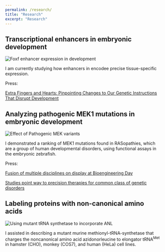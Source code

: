 ```yaml
---
permalink: /research/
title: "Research"
excerpt: "Research"
---
```


## Transcriptional enhancers in embryonic development
![Foxf enhancer expression in development](https://grantonjindal.github.io/images/Foxf2.PNG)

I am currently studying how enhancers in encodee precise tissue-specific expression.

Press: 

[Extra Fingers and Hearts: Pinpointing Changes to Our Genetic Instructions That Disrupt Development](https://today.ucsd.edu/story/extra-fingers-and-hearts-pinpointing-changes-to-our-genetic-instructions-that-disrupt-development)

## Analyzing pathogenic MEK1 mutations in embryonic development
![Effect of Pathogenic MEK variants](https://grantonjindal.github.io/images/AoverB.PNG)


I demonstrated a ranking of MEK1 mutations found in RASopathies, which are a group of human developmental disorders, using functional assays in the embryonic zebrafish.

Press: 

[Fusion of multiple disciplines on display at Bioengineering Day](https://engineering.princeton.edu/news/2015/12/16/fusion-multiple-disciplines-display-bioengineering-day)

[ Studies point way to precision therapies for common class of genetic disorders](https://www.princeton.edu/news/2017/02/06/studies-point-way-precision-therapies-common-class-genetic-disorders)

## Labeling proteins with non-canonical amino acids
![Using mutant tRNA synthetase to incorporate ANL](https://grantonjindal.github.io/images/MetANL.gif)


I assisted in describing a mutant murine methionyl-tRNA-synthetase that charges the noncanonical amino acid azidonorleucine to elongator tRNA<sup>Met</sup> in hamster (CHO), monkey (COS7), and human (HeLa) cell lines.
